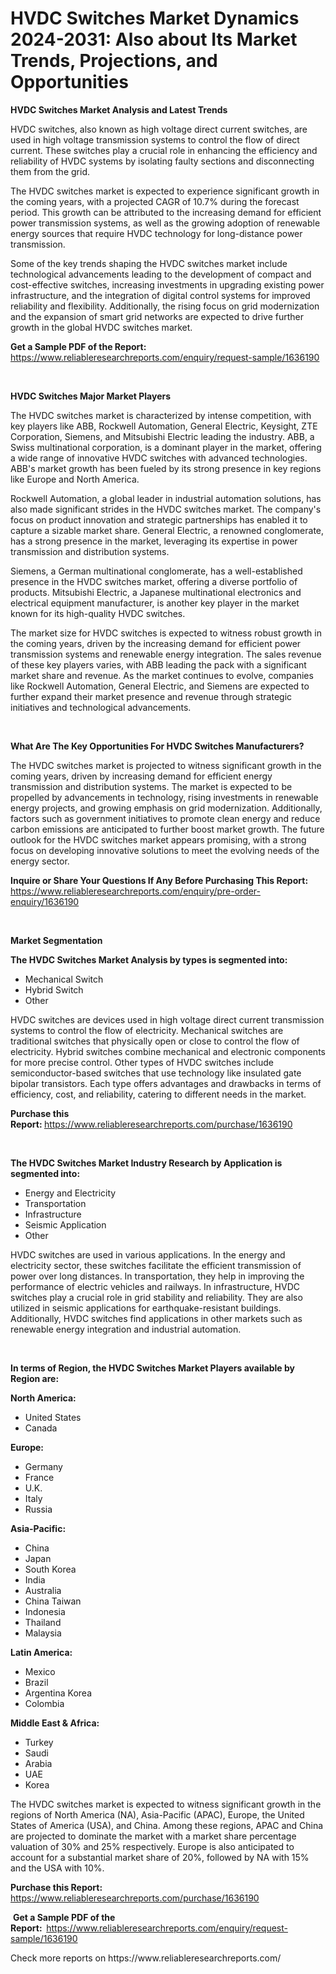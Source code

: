 <p><h1>HVDC Switches Market Dynamics 2024-2031: Also about Its Market Trends, Projections, and Opportunities</h1></p><p><strong>HVDC Switches Market Analysis and Latest Trends</strong></p>
<p><p>HVDC switches, also known as high voltage direct current switches, are used in high voltage transmission systems to control the flow of direct current. These switches play a crucial role in enhancing the efficiency and reliability of HVDC systems by isolating faulty sections and disconnecting them from the grid.</p><p>The HVDC switches market is expected to experience significant growth in the coming years, with a projected CAGR of 10.7% during the forecast period. This growth can be attributed to the increasing demand for efficient power transmission systems, as well as the growing adoption of renewable energy sources that require HVDC technology for long-distance power transmission.</p><p>Some of the key trends shaping the HVDC switches market include technological advancements leading to the development of compact and cost-effective switches, increasing investments in upgrading existing power infrastructure, and the integration of digital control systems for improved reliability and flexibility. Additionally, the rising focus on grid modernization and the expansion of smart grid networks are expected to drive further growth in the global HVDC switches market.</p></p>
<p><strong>Get a Sample PDF of the Report:&nbsp;</strong> <a href="https://www.reliableresearchreports.com/enquiry/request-sample/1636190">https://www.reliableresearchreports.com/enquiry/request-sample/1636190</a></p>
<p>&nbsp;</p>
<p><strong>HVDC Switches Major Market Players</strong></p>
<p><p>The HVDC switches market is characterized by intense competition, with key players like ABB, Rockwell Automation, General Electric, Keysight, ZTE Corporation, Siemens, and Mitsubishi Electric leading the industry. ABB, a Swiss multinational corporation, is a dominant player in the market, offering a wide range of innovative HVDC switches with advanced technologies. ABB's market growth has been fueled by its strong presence in key regions like Europe and North America.</p><p>Rockwell Automation, a global leader in industrial automation solutions, has also made significant strides in the HVDC switches market. The company's focus on product innovation and strategic partnerships has enabled it to capture a sizable market share. General Electric, a renowned conglomerate, has a strong presence in the market, leveraging its expertise in power transmission and distribution systems.</p><p>Siemens, a German multinational conglomerate, has a well-established presence in the HVDC switches market, offering a diverse portfolio of products. Mitsubishi Electric, a Japanese multinational electronics and electrical equipment manufacturer, is another key player in the market known for its high-quality HVDC switches.</p><p>The market size for HVDC switches is expected to witness robust growth in the coming years, driven by the increasing demand for efficient power transmission systems and renewable energy integration. The sales revenue of these key players varies, with ABB leading the pack with a significant market share and revenue. As the market continues to evolve, companies like Rockwell Automation, General Electric, and Siemens are expected to further expand their market presence and revenue through strategic initiatives and technological advancements.</p></p>
<p>&nbsp;</p>
<p><strong>What Are The Key Opportunities For HVDC Switches Manufacturers?</strong></p>
<p><p>The HVDC switches market is projected to witness significant growth in the coming years, driven by increasing demand for efficient energy transmission and distribution systems. The market is expected to be propelled by advancements in technology, rising investments in renewable energy projects, and growing emphasis on grid modernization. Additionally, factors such as government initiatives to promote clean energy and reduce carbon emissions are anticipated to further boost market growth. The future outlook for the HVDC switches market appears promising, with a strong focus on developing innovative solutions to meet the evolving needs of the energy sector.</p></p>
<p><strong>Inquire or Share Your Questions If Any Before Purchasing This Report:</strong> <a href="https://www.reliableresearchreports.com/enquiry/pre-order-enquiry/1636190">https://www.reliableresearchreports.com/enquiry/pre-order-enquiry/1636190</a></p>
<p>&nbsp;</p>
<p><strong>Market Segmentation</strong></p>
<p><strong>The HVDC Switches Market Analysis by types is segmented into:</strong></p>
<p><ul><li>Mechanical Switch</li><li>Hybrid Switch</li><li>Other</li></ul></p>
<p><p>HVDC switches are devices used in high voltage direct current transmission systems to control the flow of electricity. Mechanical switches are traditional switches that physically open or close to control the flow of electricity. Hybrid switches combine mechanical and electronic components for more precise control. Other types of HVDC switches include semiconductor-based switches that use technology like insulated gate bipolar transistors. Each type offers advantages and drawbacks in terms of efficiency, cost, and reliability, catering to different needs in the market.</p></p>
<p><strong>Purchase this Report:&nbsp;</strong><a href="https://www.reliableresearchreports.com/purchase/1636190">https://www.reliableresearchreports.com/purchase/1636190</a></p>
<p>&nbsp;</p>
<p><strong>The HVDC Switches Market Industry Research by Application is segmented into:</strong></p>
<p><ul><li>Energy and Electricity</li><li>Transportation</li><li>Infrastructure</li><li>Seismic Application</li><li>Other</li></ul></p>
<p><p>HVDC switches are used in various applications. In the energy and electricity sector, these switches facilitate the efficient transmission of power over long distances. In transportation, they help in improving the performance of electric vehicles and railways. In infrastructure, HVDC switches play a crucial role in grid stability and reliability. They are also utilized in seismic applications for earthquake-resistant buildings. Additionally, HVDC switches find applications in other markets such as renewable energy integration and industrial automation.</p></p>
<p>&nbsp;</p>
<p><strong>In terms of Region, the HVDC Switches Market Players available by Region are:</strong></p>
<p>
    <p> <strong> North America: </strong>
        <ul>
            <li>United States</li>
            <li>Canada</li>
        </ul>
        </p> 
    <p> <strong> Europe: </strong>
        <ul>
            <li>Germany</li>
            <li>France</li>
            <li>U.K.</li>
            <li>Italy</li>
            <li>Russia</li>
        </ul>
        </p> 
    <p> <strong> Asia-Pacific: </strong>
        <ul>
            <li>China</li>
            <li>Japan</li>
            <li>South Korea</li>
            <li>India</li>
            <li>Australia</li>
            <li>China Taiwan</li>
            <li>Indonesia</li>
            <li>Thailand</li>
            <li>Malaysia</li>
        </ul>
        </p> 
    <p> <strong> Latin America: </strong>
        <ul>
            <li>Mexico</li>
            <li>Brazil</li>
            <li>Argentina Korea</li>
            <li>Colombia</li>
        </ul>
        </p> 
    <p> <strong> Middle East & Africa: </strong>
        <ul>
            <li>Turkey</li>
            <li>Saudi</li>
            <li>Arabia</li>
            <li>UAE</li>
            <li>Korea</li>
        </ul>
    </p>
    </p>
<p><p>The HVDC switches market is expected to witness significant growth in the regions of North America (NA), Asia-Pacific (APAC), Europe, the United States of America (USA), and China. Among these regions, APAC and China are projected to dominate the market with a market share percentage valuation of 30% and 25% respectively. Europe is also anticipated to account for a substantial market share of 20%, followed by NA with 15% and the USA with 10%.</p></p>
<p><strong>Purchase this Report: </strong><a href="https://www.reliableresearchreports.com/purchase/1636190">https://www.reliableresearchreports.com/purchase/1636190</a></p>
<p>&nbsp;<strong>Get a Sample PDF of the Report:&nbsp;&nbsp;</strong><a href="https://www.reliableresearchreports.com/enquiry/request-sample/1636190">https://www.reliableresearchreports.com/enquiry/request-sample/1636190</a></p>
<p><strong></strong></p>
<p>Check more reports on https://www.reliableresearchreports.com/</p>